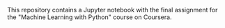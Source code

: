This repository contains a Jupyter notebook with the final assignment for the "Machine Learning with Python" course on Coursera.
